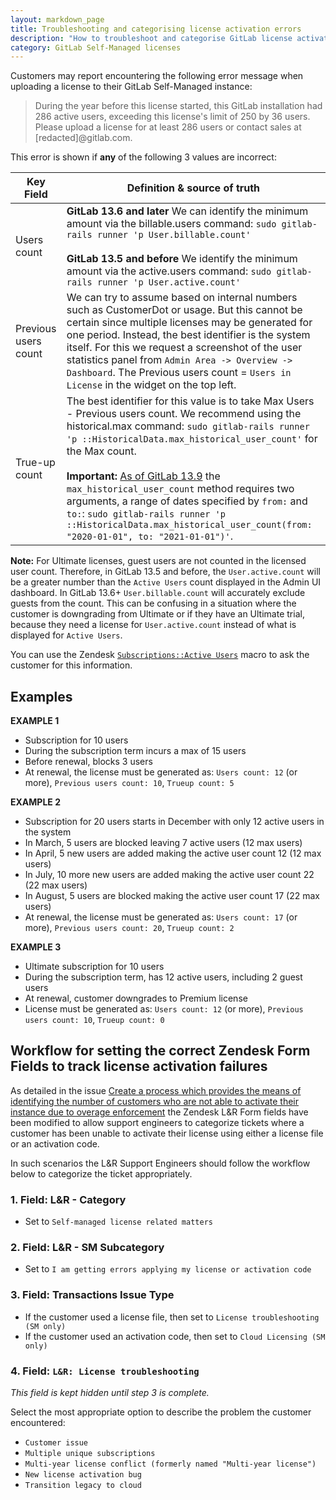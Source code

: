```yaml
---
layout: markdown_page
title: Troubleshooting and categorising license activation errors
description: "How to troubleshoot and categorise GitLab license activation errors"
category: GitLab Self-Managed licenses
---
```



Customers may report encountering the following error message when uploading a license to their GitLab Self-Managed instance:

> During the year before this license started, this GitLab installation had 286
> active users, exceeding this license's limit of 250 by 36 users. Please
> upload a license for at least 286 users or contact sales at [redacted]@gitlab.com.

This error is shown if **any** of the following 3 values are incorrect:

| Key Field | Definition & source of truth |
|------|-------|
| Users count |   **GitLab 13.6 and later** We can identify the minimum amount via the billable.users command: `sudo gitlab-rails runner 'p User.billable.count'` <br/><br/>**GitLab 13.5 and before** We identify the minimum amount via the active.users command: `sudo gitlab-rails runner 'p User.active.count'`  |
| Previous users count |   We can try to assume based on internal numbers such as CustomerDot or usage.  But this cannot be certain since multiple licenses may be generated for one period. Instead, the best identifier is the system itself. For this we request a screenshot of the user statistics panel from `Admin Area -> Overview -> Dashboard`. The Previous users count = `Users in License` in the widget on the top left. |
| True-up count |   The best identifier for this value is to take Max Users - Previous users count. We recommend using the historical.max command: `sudo gitlab-rails runner 'p ::HistoricalData.max_historical_user_count'` for the Max count. <br/><br/> **Important:** [As of GitLab 13.9](https://gitlab.com/gitlab-org/gitlab/-/merge_requests/54221) the `max_historical_user_count` method requires two arguments, a range of dates specified by `from:` and `to:`: `sudo gitlab-rails runner 'p ::HistoricalData.max_historical_user_count(from: "2020-01-01", to: "2021-01-01")'`. |

**Note:** For Ultimate licenses, guest users are not counted in the licensed user count. Therefore, in GitLab 13.5 and before, the `User.active.count` will be a greater number than the `Active Users` count displayed in the Admin UI dashboard. In GitLab 13.6+ `User.billable.count` will accurately exclude guests from the count. This can be confusing in a situation where the customer is downgrading from Ultimate or if they have an Ultimate trial, because they need a license for `User.active.count` instead of what is displayed for `Active Users`.

You can use the Zendesk [`Subscriptions::Active Users`](https://gitlab.com/search?utf8=%E2%9C%93&group_id=2573624&project_id=17008590&scope=&search_code=true&snippets=false&repository_ref=master&nav_source=navbar&search=id%3A+360062275600) macro to ask the customer for this information.

## Examples

**EXAMPLE 1**

- Subscription for 10 users
- During the subscription term incurs a max of 15 users
- Before renewal, blocks 3 users
- At renewal, the license must be generated as: `Users count: 12` (or more), `Previous users count: 10`, `Trueup count: 5`

**EXAMPLE 2**

- Subscription for 20 users starts in December with only 12 active users in the system
- In March, 5 users are blocked leaving 7 active users (12 max users)
- In April, 5 new users are added making the active user count 12 (12 max users)
- In July, 10 more new users are added making the active user count 22 (22 max users)
- In August, 5 users are blocked making the active user count 17 (22 max users)
- At renewal, the license must be generated as: `Users count: 17` (or more), `Previous users count: 20`, `Trueup count: 2`

**EXAMPLE 3**

- Ultimate subscription for 10 users
- During the subscription term, has 12 active users, including 2 guest users
- At renewal, customer downgrades to Premium license
- License must be generated as: `Users count: 12` (or more), `Previous users count: 10`, `Trueup count: 0`

## Workflow for setting the correct Zendesk Form Fields to track license activation failures

As detailed in the issue [Create a process which provides the means of identifying the number of customers who are not able to activate their instance due to overage enforcement](https://gitlab.com/gitlab-com/support/support-team-meta/-/issues/4959) the Zendesk L&R Form fields have been modified to allow support engineers to categorize tickets where a customer has been unable to activate their license using either a license file or an activation code.

In such scenarios the L&R Support Engineers should follow the workflow below to categorize the ticket appropriately.

### 1. Field: L&R - Category

- Set to `Self-managed license related matters`

### 2. Field: L&R - SM Subcategory

- Set to `I am getting errors applying my license or activation code`

### 3. Field: Transactions Issue Type

- If the customer used a license file, then set to `License troubleshooting (SM only)`
- If the customer used an activation code, then set to `Cloud Licensing (SM only)`

### 4. Field: `L&R: License troubleshooting`

*This field is kept hidden until step 3 is complete.*

Select the most appropriate option to describe the problem the customer encountered:

- `Customer issue`
- `Multiple unique subscriptions`
- `Multi-year license conflict (formerly named "Multi-year license")`
- `New license activation bug`
- `Transition legacy to cloud`
